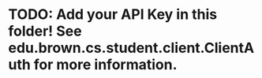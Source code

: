 # TODO: Add your API Key in this folder! See edu.brown.cs.student.client.ClientAuth for more information.